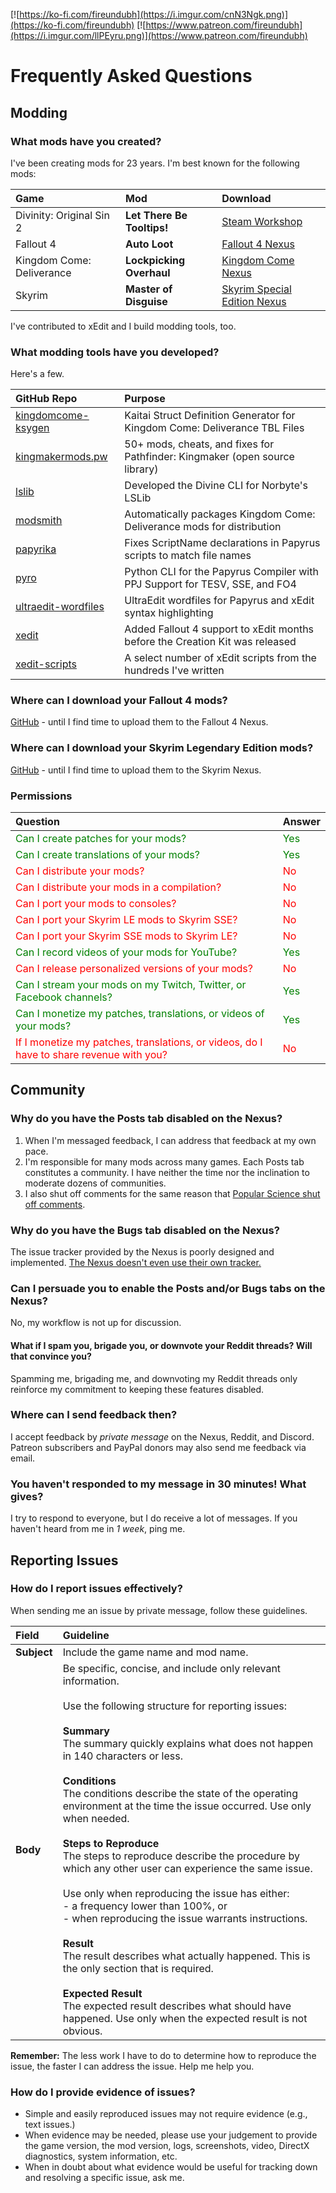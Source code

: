 <!-- TITLE: Frequently Asked Questions -->

[![https://ko-fi.com/fireundubh](https://i.imgur.com/cnN3Ngk.png)](https://ko-fi.com/fireundubh)
[![https://www.patreon.com/fireundubh](https://i.imgur.com/llPEyru.png)](https://www.patreon.com/fireundubh)

# Frequently Asked Questions
## Modding

### What mods have you created?

I've been creating mods for 23 years. I'm best known for the following mods:

Game | Mod | Download
:--- | :--- | :---
Divinity: Original Sin 2 | **Let There Be Tooltips!** | [Steam Workshop](https://steamcommunity.com/sharedfiles/filedetails/?id=1506230499)
Fallout 4 | **Auto Loot** | [Fallout 4 Nexus](https://www.nexusmods.com/fallout4/mods/27719)
Kingdom Come: Deliverance | **Lockpicking Overhaul** | [Kingdom Come Nexus](https://www.nexusmods.com/kingdomcomedeliverance/mods/3)
Skyrim | **Master of Disguise** | [Skyrim Special Edition Nexus](https://www.nexusmods.com/skyrimspecialedition/mods/9959)| 

I've contributed to xEdit and I build modding tools, too.

### What modding tools have you developed?

Here's a few.

GitHub Repo | Purpose
:--- | :---
[kingdomcome-ksygen](https://github.com/fireundubh/kingdomcome-ksygen) | Kaitai Struct Definition Generator for Kingdom Come: Deliverance TBL Files
[kingmakermods.pw](https://github.com/fireundubh/KingmakerMods.pw) | 50+ mods, cheats, and fixes for Pathfinder: Kingmaker (open source library)
[lslib](https://github.com/Norbyte/lslib) | Developed the Divine CLI for Norbyte's LSLib
[modsmith](https://github.com/fireundubh/modsmith) | Automatically packages Kingdom Come: Deliverance mods for distribution
[papyrika](https://github.com/fireundubh/papyrika) | Fixes ScriptName declarations in Papyrus scripts to match file names
[pyro](https://github.com/fireundubh/pyro) | Python CLI for the Papyrus Compiler with PPJ Support for TESV, SSE, and FO4
[ultraedit-wordfiles](https://github.com/fireundubh/ultraedit-wordfiles) | UltraEdit wordfiles for Papyrus and xEdit syntax highlighting
[xedit](https://github.com/TES5Edit/TES5Edit) | Added Fallout 4 support to xEdit months before the Creation Kit was released
[xedit-scripts](https://github.com/fireundubh/xedit-scripts) | A select number of xEdit scripts from the hundreds I've written

### Where can I download your Fallout 4 mods?

[GitHub](http://fireundubh.github.io/fallout4/) - until I find time to upload them to the Fallout 4 Nexus.

### Where can I download your Skyrim Legendary Edition mods?

[GitHub](http://fireundubh.github.io/skyrim/) - until I find time to upload them to the Skyrim Nexus.

### Permissions

Question | Answer
:--- | :---
<font color="green">Can I create patches for your mods?</font> | <font color="green">Yes</font>
<font color="green">Can I create translations of your mods?</font> | <font color="green">Yes</font>
<font color="red">Can I distribute your mods?</font> | <font color="red">No</font>
<font color="red">Can I distribute your mods in a compilation?</font> | <font color="red">No</font>
<font color="red">Can I port your mods to consoles?</font> | <font color="red">No</font>
<font color="red">Can I port your Skyrim LE mods to Skyrim SSE?</font> | <font color="red">No</font>
<font color="red">Can I port your Skyrim SSE mods to Skyrim LE?</font> | <font color="red">No</font>
<font color="green">Can I record videos of your mods for YouTube?</font> | <font color="green">Yes</font>
<font color="red">Can I release personalized versions of your mods?</font> | <font color="red">No</font>
<font color="green">Can I stream your mods on my Twitch, Twitter, or Facebook channels?</font> | <font color="green">Yes</font>
<font color="green">Can I monetize my patches, translations, or videos of your mods?</font> | <font color="green">Yes</font>
<font color="red">If I monetize my patches, translations, or videos, do I have to share revenue with you?</font> | <font color="red">No</font>


## Community

### Why do you have the Posts tab disabled on the Nexus?

1. When I'm messaged feedback, I can address that feedback at my own pace.
2. I'm responsible for many mods across many games. Each Posts tab constitutes a community. I have neither the time nor the inclination to moderate dozens of communities.
3. I also shut off comments for the same reason that [Popular Science shut off comments](https://www.popsci.com/science/article/2013-09/why-were-shutting-our-comments).

### Why do you have the Bugs tab disabled on the Nexus?

The issue tracker provided by the Nexus is poorly designed and implemented. [The Nexus doesn't even use their own tracker.](https://github.com/Nexus-Mods/web-issues/issues)

### Can I persuade you to enable the Posts and/or Bugs tabs on the Nexus?

No, my workflow is not up for discussion.

#### What if I spam you, brigade you, or downvote your Reddit threads? Will that convince you?

Spamming me, brigading me, and downvoting my Reddit threads only reinforce my commitment to keeping these features disabled.

### Where can I send feedback then?

I accept feedback by *private message* on the Nexus, Reddit, and Discord. Patreon subscribers and PayPal donors may also send me feedback via email.

### You haven't responded to my message in 30 minutes! What gives?

I try to respond to everyone, but I do receive a lot of messages. If you haven't heard from me in *1 week*, ping me.


## Reporting Issues

### How do I report issues effectively?

When sending me an issue by private message, follow these guidelines.

Field | Guideline
:--- | :---
**Subject** | Include the game name and mod name.
**Body** | Be specific, concise, and include only relevant information.<br><br>Use the following structure for reporting issues:<br><br>**Summary**<br>The summary quickly explains what does not happen in 140 characters or less.<br><br>**Conditions**<br>The conditions describe the state of the operating environment at the time the issue occurred. Use only when needed.<br><br>**Steps to Reproduce**<br>The steps to reproduce describe the procedure by which any other user can experience the same issue.<br><br>Use only when reproducing the issue has either:<br>-	a frequency lower than 100%, or<br>-	when reproducing the issue warrants instructions.<br><br>**Result**<br>The result describes what actually happened. This is the only section that is required.<br><br>**Expected Result**<br>The expected result describes what should have happened. Use only when the expected result is not obvious.

**Remember:** The less work I have to do to determine how to reproduce the issue, the faster I can address the issue. Help me help you.

### How do I provide evidence of issues?

-	Simple and easily reproduced issues may not require evidence (e.g., text issues.)
-	When evidence may be needed, please use your judgement to provide the game version, the mod version, logs, screenshots, video, DirectX diagnostics, system information, etc.
-	When in doubt about what evidence would be useful for tracking down and resolving a specific issue, ask me.
